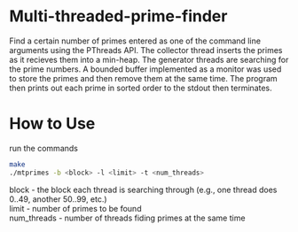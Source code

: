 # Multi-threaded-prime-finder
Find a certain number of primes entered as one of the command line arguments using the PThreads API. The collector thread inserts the primes as it recieves them into a min-heap. The generator threads are searching for the prime numbers. A bounded buffer implemented as a monitor was used to store the primes and then remove them at the same time. The program then prints out each prime in sorted order to the stdout then terminates.

# How to Use
run the commands 
```bash
make
./mtprimes -b <block> -l <limit> -t <num_threads>
```
block - the block each thread is searching through (e.g., one thread does 0..49, another 50..99, etc.)<br />
limit - number of primes to be found <br />
num_threads - number of threads fiding primes at the same time<br />
